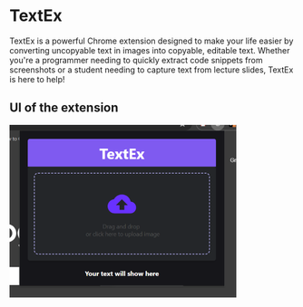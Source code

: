 
# TextEx

TextEx is a powerful Chrome extension designed to make your life easier by converting uncopyable text in images into copyable, editable text. Whether you're a programmer needing to quickly extract code snippets from screenshots or a student needing to capture text from lecture slides, TextEx is here to help!

## UI of the extension
![App Screenshot](https://github.com/shahdhoss/TextEx/blob/main/assets/Screenshot%202024-07-18%20130228.png)





